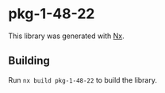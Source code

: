 # pkg-1-48-22

This library was generated with [Nx](https://nx.dev).

## Building

Run `nx build pkg-1-48-22` to build the library.
